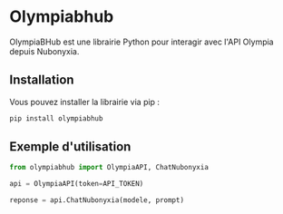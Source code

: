 # Olympiabhub

OlympiaBHub est une librairie Python pour interagir avec l'API Olympia depuis Nubonyxia.

## Installation

Vous pouvez installer la librairie via pip :

```sh
pip install olympiabhub
```

## Exemple d'utilisation

```py
from olympiabhub import OlympiaAPI, ChatNubonyxia

api = OlympiaAPI(token=API_TOKEN)

reponse = api.ChatNubonyxia(modele, prompt)
```
